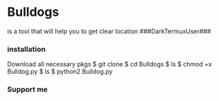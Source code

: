 # Bulldogs
is a tool that will help you to get clear location
###DarkTermuxUser###
### installation ###
Download all necessary pkgs
$ git clone 
$ cd Bulldogs
$ ls
$ chmod +x Bulldog.py
$ ls
$ python2 Bulldog.py
### Support me ###
